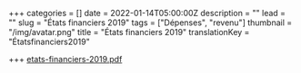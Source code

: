 +++
categories = []
date = 2022-01-14T05:00:00Z
description = ""
lead = ""
slug = "États financiers 2019"
tags = ["Dépenses", "revenu"]
thumbnail = "/img/avatar.png"
title = "États financiers 2019"
translationKey = "Étatsfinanciers2019"

+++
[etats-financiers-2019.pdf](/img/etats-financiers-2019.pdf "etats-financiers-2019.pdf")